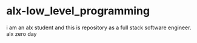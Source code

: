 # alx-low_level_programming
i am  an alx student and this is repository as a full stack software engineer.
alx zero day
